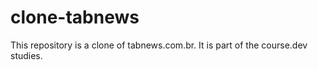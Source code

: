 # clone-tabnews

This repository is a clone of tabnews.com.br. It is part of the course.dev studies.
